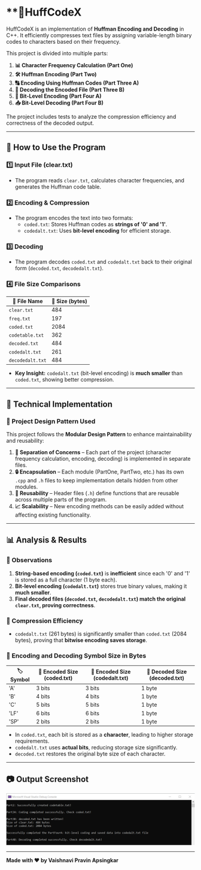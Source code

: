 # **🔢HuffCodeX 

HuffCodeX is an implementation of **Huffman Encoding and Decoding** in C++. It efficiently compresses text files by assigning variable-length binary codes to characters based on their frequency.

This project is divided into multiple parts:
1. **📊 Character Frequency Calculation (Part One)**
2. **🛠️ Huffman Encoding (Part Two)**
3. **🔠 Encoding Using Huffman Codes (Part Three A)**
4. **🔄 Decoding the Encoded File (Part Three B)**
5. **💾 Bit-Level Encoding (Part Four A)**
6. **📥 Bit-Level Decoding (Part Four B)**

The project includes tests to analyze the compression efficiency and correctness of the decoded output.

---

## **🚀 How to Use the Program**
### **1️⃣ Input File (clear.txt)**
- The program reads `clear.txt`, calculates character frequencies, and generates the Huffman code table.

### **2️⃣ Encoding & Compression**
- The program encodes the text into two formats:
  - `coded.txt`: Stores Huffman codes as **strings of '0' and '1'**.
  - `codedalt.txt`: Uses **bit-level encoding** for efficient storage.

### **3️⃣ Decoding**
- The program decodes `coded.txt` and `codedalt.txt` back to their original form (`decoded.txt`, `decodedalt.txt`).

### **4️⃣ File Size Comparisons**
| 📂 File Name      | 📏 Size (bytes) |
|---------------|-------------|
| `clear.txt`   | 484         |
| `freq.txt`    | 197         |
| `coded.txt`   | 2084        |
| `codetable.txt` | 362       |
| `decoded.txt` | 484         |
| `codedalt.txt` | 261       |
| `decodedalt.txt` | 484     |

- **Key Insight:** `codedalt.txt` (bit-level encoding) is **much smaller** than `coded.txt`, showing better compression.

---

## **📖 Technical Implementation**
### **🔹 Project Design Pattern Used**
This project follows the **Modular Design Pattern** to enhance maintainability and reusability:
1. **🧩 Separation of Concerns** – Each part of the project (character frequency calculation, encoding, decoding) is implemented in separate files.
2. **🔒 Encapsulation** – Each module (PartOne, PartTwo, etc.) has its own `.cpp` and `.h` files to keep implementation details hidden from other modules.
3. **🔄 Reusability** – Header files (`.h`) define functions that are reusable across multiple parts of the program.
4. **📈 Scalability** – New encoding methods can be easily added without affecting existing functionality.

---

## **📊 Analysis & Results**
### **🔹 Observations**
1. **String-based encoding (`coded.txt`)** is **inefficient** since each '0' and '1' is stored as a full character (1 byte each).
2. **Bit-level encoding (`codedalt.txt`)** stores true binary values, making it **much smaller**.
3. **Final decoded files (`decoded.txt`, `decodedalt.txt`) match the original `clear.txt`, proving correctness**.

### **🔹 Compression Efficiency**
- `codedalt.txt` (261 bytes) is significantly smaller than `coded.txt` (2084 bytes), proving that **bitwise encoding saves storage**.

### **🔹 Encoding and Decoding Symbol Size in Bytes**
| 🏷 Symbol | 📝 Encoded Size (coded.txt) | 🔢 Encoded Size (codedalt.txt) | 📄 Decoded Size (decoded.txt) |
|--------|--------------------------|----------------------------|--------------------------|
| 'A'    | 3 bits                   | 3 bits                     | 1 byte                   |
| 'B'    | 4 bits                   | 4 bits                     | 1 byte                   |
| 'C'    | 5 bits                   | 5 bits                     | 1 byte                   |
| 'LF'   | 6 bits                   | 6 bits                     | 1 byte                   |
| 'SP'   | 2 bits                   | 2 bits                     | 1 byte                   |

- In `coded.txt`, each bit is stored as a **character**, leading to higher storage requirements.
- `codedalt.txt` uses **actual bits**, reducing storage size significantly.
- `decoded.txt` restores the original byte size of each character.

---

## **📷 Output Screenshot**
![Program Output](https://github.com/VaishnaviApsingkar/HuffCodeX/blob/main/OutputImg.png)

---

**Made with ❤️ by Vaishnavi Pravin Apsingkar**
